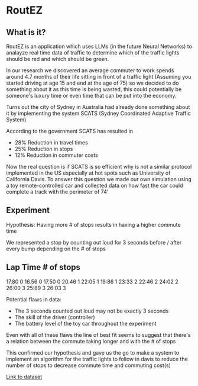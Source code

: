 # RoutEZ

## What is it?

RoutEZ is an application which uses LLMs (in the future Neural Networks) to analayze real time data of traffic to determine which of the traffic lights should be red and which should be green.

In our research we discovered an average commuter to work spends around 4.7 months of their life sitting in front of a traffic light (Assuming you started driving at age 15 and end at the age of 75) so we decided to do something about it as this time is being wasted, this could potentially be someone's luxury time or even time that can be put into the economy.

Turns out the city of Sydney in Australia had already done something about it by implementing the system SCATS (Sydney Coordinated Adaptive Traffic System)

According to the government SCATS has resulted in
- 28% Reduction in travel times
- 25% Reduction in stops
- 12% Reduction in commuter costs

Now the real question is if SCATS is so efficient why is not a similar protocol implemented in the US especially at hot spots such as University of California Davis. To answer this question we made our own simulation using a toy remote-controlled car and collected data on how fast the car could complete a track with the perimeter of 74'


## Experiment

Hypothesis: Having more # of stops results in having a higher commute time

We represented a stop by counting out loud for 3 seconds before / after every bump depending on the # of stops

Lap Time   # of stops    
--------------------------------
17.80         0
16.56         0
17.50         0
20.46         1
22:05         1
19:86         1
23:33         2
22:46         2
24:02         2
26:00         3
25:89         3
26:03         3

Potential flaws in data:
- The 3 seconds counted out loud may not be exactly 3 seconds
- The skill of the driver (controller)
- The battery level of the toy car throughout the experiment

Even with all of these flaws the line of best fit seems to suggest that there's a relation between the commute taking longer and with the # of stops

This confirmed our hypothesis and gave us the go to make a system to implement an algorithm for the traffic lights to follow in davis to reduce the number of stops to decrease commute time and commuting cost(s)

[Link to dataset](https://gis.data.ca.gov/datasets/d8833219913c44358f2a9a71bda57f76_0/explore?location=38.538938%2C-121.450097%2C14.00&showTable=true)
